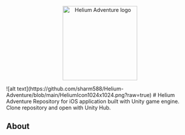 <p align="center">
  <img width="200" src="https://github.com/sharm588/Helium-Adventure/blob/main/HeliumIcon1024x1024.png?raw=true" alt="Helium Adventure logo">
</p>
![alt text](https://github.com/sharm588/Helium-Adventure/blob/main/HeliumIcon1024x1024.png?raw=true)
# Helium Adventure
Repository for iOS application built with Unity game engine. Clone repository and open with Unity Hub.

## About

    
    
